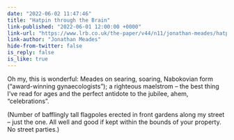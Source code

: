 ```yaml
---
date: "2022-06-02 11:47:46"
title: "Hatpin through the Brain"
link-published: "2022-06-01 12:00:00 +0000"
link-url: "https://www.lrb.co.uk/the-paper/v44/n11/jonathan-meades/hatpin-through-the-brain"
link-author: "Jonathan Meades"
hide-from-twitter: false
is_reply: false
is_like: true
---
```


Oh my, this is wonderful: Meades on searing, soaring, Nabokovian form (“award-winning gynaecologists”); a righteous maelstrom – the best thing I’ve read for ages and the perfect antidote to the jubilee, ahem, “celebrations”.

(Number of bafflingly tall flagpoles erected in front gardens along my street – just the one. All well and good if kept within the bounds of your property. No street parties.)
